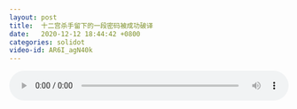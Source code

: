 ```yaml
---
layout: post
title:  十二宫杀手留下的一段密码被成功破译
date:   2020-12-12 18:44:42 +0800
categories: solidot
video-id: AR6I_agN40k
---
```


<audio src="/assets/6035a84c80b9ff3b66ecef1cfdc6eb5f.mp3" style="width: 100%;" controls></audio>

